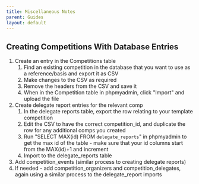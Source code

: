 ```yaml
---
title: Miscellaneous Notes
parent: Guides
layout: default
---
```


## Creating Competitions With Database Entries

1. Create an entry in the Competitions table
    1. Find an existing competition in the database that you want to use as a reference/basis and export it as CSV
    1. Make changes to the CSV as required
    1. Remove the headers from the CSV and save it
    1. When in the Competition table in phpmyadmin, click "Import" and upload the file
2. Create delegate report entries for the relevant comp
    1. In the delegate reports table, export the row relating to your template competition
    1. Edit the CSV to have the correct competition_id, and duplicate the row for any additional comps you created
    1. Run "SELECT MAX(id) FROM `delegate_reports`" in phpmyadmin to get the max id of the table - make sure that your id columns start from the MAX(id)+1 and increment
    1. Import to the delegate_reports table
3. Add competition_events (similar process to creating delegate reports)
4. If needed - add competition_organizers and competition_delegates, again using a similar process to the delegate_report imports
